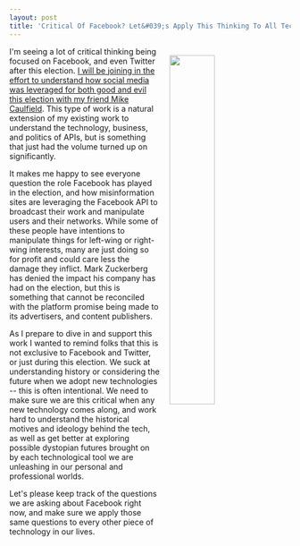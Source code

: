 ```yaml
---
layout: post
title: 'Critical Of Facebook? Let&#039;s Apply This Thinking To All Tech Before it Gets Too Big'
---
```

<p><img style="padding: 15px;" src="http://kinlane-productions.s3.amazonaws.com/api_evangelist_site/blog/facebook_wants_to_know_who_you_voted_for_general_election_polls_facebook_britain_general_election_facebook_share_button_575504.jpg" alt="" width="40%" align="right" /></p>
<p>I'm seeing a lot of critical thinking being focused on Facebook, and even Twitter after this election. <a href="https://hapgood.us/2016/11/13/fake-news-does-better-on-facebook-than-real-news/">I will be joining in the effort to understand how social media was leveraged for both good and evil this election with my friend Mike Caulfield</a>. This type of work is a natural extension of my existing work to understand the technology, business, and politics of APIs, but is something that just had the volume turned up on significantly.&nbsp;</p>
<p>It makes me happy to see everyone question the role Facebook has played in the election, and how misinformation sites are leveraging the Facebook API to broadcast their work&nbsp;and manipulate users and their networks. While some of these people have intentions to manipulate things for left-wing or right-wing interests, many are just doing so for profit&nbsp;and could care less the damage they inflict. Mark Zuckerberg has denied the impact his company has had on the election, but this is something that cannot be reconciled with the platform promise being made to its advertisers, and content publishers.</p>
<p>As I prepare to dive in and support this work I wanted to remind folks that this is not exclusive to Facebook and Twitter, or just during this election. We suck at understanding history or considering the future when we adopt new technologies -- this is often intentional. We need to make sure we are this critical when any new technology comes along, and work hard to understand the historical motives and ideology behind the tech, as well as get better at exploring possible dystopian futures brought on by each technological tool we are unleashing in our personal and professional worlds.</p>
<p>Let's please keep track of the questions we are asking about Facebook right now, and make sure we apply those same questions to every other piece of technology in our lives.</p>
